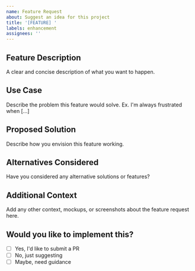 ```yaml
---
name: Feature Request
about: Suggest an idea for this project
title: '[FEATURE] '
labels: enhancement
assignees: ''
---
```


## Feature Description
A clear and concise description of what you want to happen.

## Use Case
Describe the problem this feature would solve. Ex. I'm always frustrated when [...]

## Proposed Solution
Describe how you envision this feature working.

## Alternatives Considered
Have you considered any alternative solutions or features?

## Additional Context
Add any other context, mockups, or screenshots about the feature request here.

## Would you like to implement this?
- [ ] Yes, I'd like to submit a PR
- [ ] No, just suggesting
- [ ] Maybe, need guidance